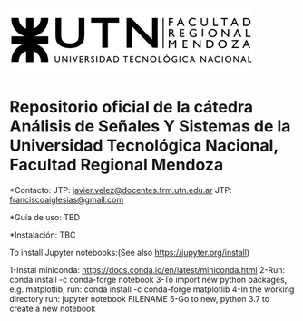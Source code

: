 ![logo](img/logoUTN.jpg)

# Repositorio oficial de la cátedra Análisis de Señales Y Sistemas de la Universidad Tecnológica Nacional, Facultad Regional Mendoza

*Contacto:
JTP: javier.velez@docentes.frm.utn.edu.ar
JTP: franciscoaiglesias@gmail.com

*Guía de uso:
TBD

*Instalación:
TBC

To install Jupyter notebooks:(See also https://jupyter.org/install)

1-Instal miniconda: https://docs.conda.io/en/latest/miniconda.html
2-Run: conda install -c conda-forge notebook
3-To import new python packages, e.g. matplotlib, run: conda install -c conda-forge matplotlib
4-In the working directory run: jupyter notebook FILENAME
5-Go to new, python 3.7 to create a new notebook
